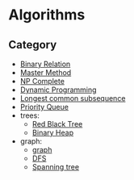 # Algorithms

## Category

- [Binary Relation](./BinaryRelation.md)
- [Master Method](./MasterMethod.md)
- [NP Complete](./NP_Complete.md)
- [Dynamic Programming](./dynamic_programming.md)
- [Longest common subsequence](./longest_common_subsequence.md)
- [Priority Queue](./priority_queue.md)
- trees:
    - [Red Black Tree](./tree/RedBlackTree.md)
    - [Binary Heap](./tree/BinaryHeap.md)
- graph:
    - [graph](./graph/graph.md)
    - [DFS](./graph/dfs.md)
    - [Spanning tree](./grapgh/spanning_tree.md)
